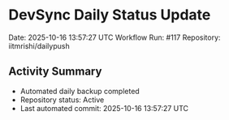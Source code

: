 # DevSync Daily Status Update
Date: 2025-10-16 13:57:27 UTC
Workflow Run: #117
Repository: iitmrishi/dailypush

## Activity Summary
- Automated daily backup completed
- Repository status: Active
- Last automated commit: 2025-10-16 13:57:27 UTC
